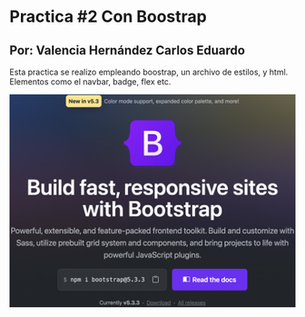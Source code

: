 # Practica #2 Con Boostrap
## Por: Valencia Hernández Carlos Eduardo

Esta practica se realizo empleando boostrap, un archivo de estilos, y html.
Elementos como el navbar, badge, flex etc.

![Boostrap](imagenes/Boostrap.png)